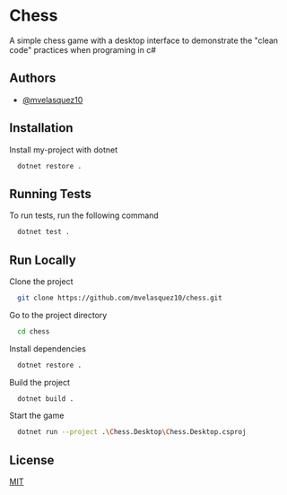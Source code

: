 
# Chess

A simple chess game with a desktop interface to demonstrate the "clean code" practices when programing in c#


## Authors

- [@mvelasquez10](https://www.github.com/mvelasquez10)


## Installation

Install my-project with dotnet

```bash
  dotnet restore .
```
    
## Running Tests

To run tests, run the following command

```bash
  dotnet test .
```


## Run Locally

Clone the project

```bash
  git clone https://github.com/mvelasquez10/chess.git
```

Go to the project directory

```bash
  cd chess
```

Install dependencies

```bash
  dotnet restore .
```

Build the project

```bash
  dotnet build .
```

Start the game

```bash
  dotnet run --project .\Chess.Desktop\Chess.Desktop.csproj
```


## License

[MIT](https://choosealicense.com/licenses/mit/)


